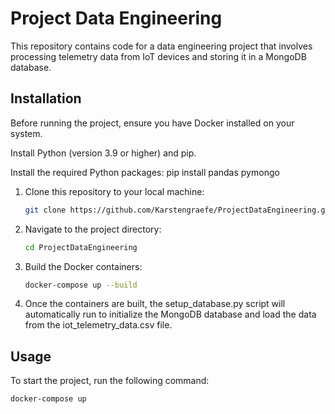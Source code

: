 # Project Data Engineering

This repository contains code for a data engineering project that involves processing telemetry data from IoT devices and storing it in a MongoDB database.

## Installation

Before running the project, ensure you have Docker installed on your system.

Install Python (version 3.9 or higher) and pip.

Install the required Python packages:
pip install pandas pymongo


1. Clone this repository to your local machine:

    ```bash
    git clone https://github.com/Karstengraefe/ProjectDataEngineering.git
    ```

2. Navigate to the project directory:

    ```bash
    cd ProjectDataEngineering
    ```

3. Build the Docker containers:

    ```bash
    docker-compose up --build
    ```

4. Once the containers are built, the setup_database.py script will automatically run to initialize the MongoDB database and load the data from the iot_telemetry_data.csv file.

## Usage

To start the project, run the following command:

```bash
docker-compose up

